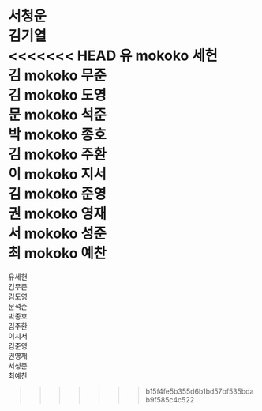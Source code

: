 서청운  
김기열  
<<<<<<< HEAD
유 mokoko 세헌  
김 mokoko 무준  
김 mokoko 도영  
문 mokoko 석준  
박 mokoko 종호  
김 mokoko 주환  
이 mokoko 지서  
김 mokoko 준영  
권 mokoko 영재  
서 mokoko 성준  
최 mokoko 예찬
=======
유세헌  
김무준  
김도영  
문석준  
박종호  
김주환  
이지서  
김준영  
권영재  
서성준   
최예찬
>>>>>>> b15f4fe5b355d6b1bd57bf535bdab9f585c4c522
